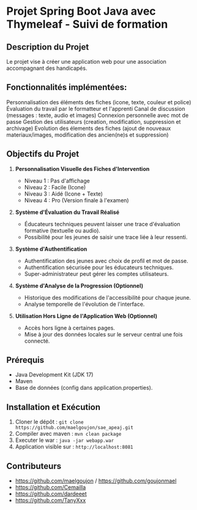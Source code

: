 # Projet Spring Boot Java avec Thymeleaf - Suivi de formation

## Description du Projet

Le projet vise à créer une application web pour une association accompagnant des handicapés.

## Fonctionnalités implémentées:
Personnalisation des éléments des fiches (icone, texte, couleur et police)
Évaluation du travail par le formatteur et l'apprenti
Canal de discussion (messages : texte, audio et images)
Connexion personnelle avec mot de passe
Gestion des utilisateurs (creation, modification, suppression et archivage)
Evolution des élements des fiches (ajout de nouveaux materiaux/images, modification des ancien(ne)s et suppression)

## Objectifs du Projet

1. **Personnalisation Visuelle des Fiches d'Intervention**
   - Niveau 1 : Pas d'affichage
   - Niveau 2 : Facile (Icone)
   - Niveau 3 : Aidé (Icone + Texte)
   - Niveau 4 : Pro (Version finale à l'examen)

2. **Système d'Évaluation du Travail Réalisé**
   - Éducateurs techniques peuvent laisser une trace d'évaluation formative (textuelle ou audio).
   - Possibilité pour les jeunes de saisir une trace liée à leur ressenti.

3. **Système d'Authentification**
   - Authentification des jeunes avec choix de profil et mot de passe.
   - Authentification sécurisée pour les éducateurs techniques.
   - Super-administrateur peut gérer les comptes utilisateurs.

4. **Système d'Analyse de la Progression (Optionnel)**
   - Historique des modifications de l'accessibilité pour chaque jeune.
   - Analyse temporelle de l'évolution de l'interface.

5. **Utilisation Hors Ligne de l'Application Web (Optionnel)**
   - Accès hors ligne à certaines pages.
   - Mise à jour des données locales sur le serveur central une fois connecté.

## Prérequis

- Java Development Kit (JDK 17)
- Maven
- Base de données (config dans application.properties).

## Installation et Exécution

1. Cloner le dépôt : `git clone https://github.com/maelgoujon/sae_apeaj.git`
2. Compiler avec maven : `mvn clean package`
3. Executer le war : `java -jar webapp.war`
4. Application visible sur : `http://localhost:8081`

## Contributeurs

- https://github.com/maelgoujon / https://github.com/goujonmael
- https://github.com/Cemailla
- https://github.com/dardeeet
- https://github.com/TanyXxx
